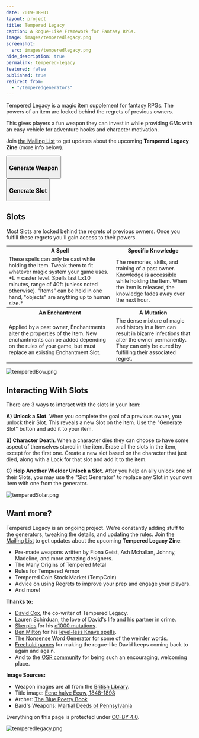 ```yaml
---
date: 2019-08-01
layout: project
title: Tempered Legacy
caption: A Rogue-Like Framework for Fantasy RPGs.
image: images/temperedlegacy.png
screenshot:
  src: images/temperedlegacy.png
hide_description: true
permalink: tempered-legacy
featured: false
published: true
redirect_from:
  - "/temperedgenerators"
---
```


Tempered Legacy is a magic item supplement for fantasy RPGs. The powers of an item are locked behind the regrets of previous owners. 

This gives players a fun weapon they can invest in while providing GMs with an easy vehicle for adventure hooks and character motivation.

Join [the Mailing List](https://gumroad.com/technicalgrimoire/follow) to get updates about the upcoming **Tempered Legacy Zine** (more info below).

<div class="row centerButtons">
  <div class="col-md-6 col-12">
    <button class="btn tempered-btn notransition" onclick="generateWeapon()">
      <h3>Generate Weapon</h3>
    </button>
  </div>
  <div class="col-md-6 col-12">
    <button class="btn tempered-btn notransition" onclick="generateSlot()">
      <h3>Generate Slot</h3>
    </button>
  </div>
</div>

<div class="container generatorCard" id="weaponCard" style="display:none;">
<div style="display:flex;justify-content:space-between;">
  <h1 id="weaponName" style="margin-top:0px;">Silver Rapier</h1>
  <!--<button class="btn tempered-btn-sm" onclick="hideWindow()" style="min-width:160px;margin-bottom:auto;"><p>CLOSE WINDOW</p></button>-->
</div>
  <p id="weaponDesc">A simple but well-crafted blade</p>
  <p id="weaponRumor">A simple but well-crafted blade</p>
  <p><img id="weaponImg" src="/images/TemperedWeapons/Sword.png" style="background: black; width: 100%;"></p>
  <h3 class="tightSpacing" id="slotNumber">This weapon has many Slots stored within, but only two are accessible right now. Unlock the second Slot to reveal more Slots.</h3>
  <div id="temperedSlots">
  </div>
  <h3 style="text-align: center;" id="screenshot">TAKE A SCREENSHOT SO YOU DON'T LOSE YOUR WEAPON</h3>
</div>

<div class="container generatorCard" id="dataCard" style="display:none;">
<div>
  <button class="btn tempered-btn-sm" onclick="hideWindow()" style="float: right;"><p>CLOSE WINDOW</p></button>
</div>
<div class="row" id="dataRow" style="width: 100%;">
</div>
</div>


## Slots

Most Slots are locked behind the regrets of previous owners. Once you fulfill these regrets you'll gain access to their powers.

<table style="width: 100%;">
    <tr>
      <th><strong>A Spell</strong></th>
      <th><strong>Specific Knowledge</strong></th>
    </tr>
    <tr>
      <td>These spells can only be cast while holding the Item. Tweak them to fit whatever magic system your game uses. *L = caster level. Spells last Lx10 minutes, range of 40ft (unless noted otherwise). "Items" can be held in one hand, "objects" are anything up to human size.*</td>
      <td>The memories, skills, and training of a past owner. Knowledge is accessible while holding the Item. When the Item is released, the knowledge fades away over the next hour.</td>
    </tr>
    <tr>
      <th><strong>An Enchantment</strong></th>
      <th><strong>A Mutation</strong></th>
    </tr>
    <tr>
      <td>Applied by a past owner, Enchantments alter the properties of the Item. New enchantments can be added depending on the rules of your game, but must replace an existing Enchantment Slot.</td>
      <td>The dense mixture of magic and history in a Item can result in bizarre infections that alter the owner permanently. They can only be cured by fulfilling their associated regret.</td>
    </tr>
</table>

![temperedBow.png]({{site.url}}/images/posts/temperedBow.png)

## Interacting With Slots

There are 3 ways to interact with the slots in your Item:

**A) Unlock a Slot**. When you complete the goal of a previous owner, you unlock their Slot.  This reveals a new Slot on the item. Use the "Generate Slot" button and add it to your item.

**B) Character Death**. When a character dies they can choose to have some aspect of themselves stored in the item. Erase all the slots in the item, except for the first one. Create a new slot based on the character that just died, along with a Lock for that slot and add it to the item.

**C) Help Another Wielder Unlock a Slot.** After you help an ally unlock one of their Slots, you may use the "Slot Generator" to replace any Slot in your own Item with one from the generator.

![temperedSolar.png]({{site.url}}/images/posts/temperedSolar.png)

## Want more?

Tempered Legacy is an ongoing project. We're constantly adding stuff to the generators, tweaking the details, and updating the rules. Join [the Mailing List](https://gumroad.com/technicalgrimoire/follow) to get updates about the upcoming **Tempered Legacy Zine**:

 - Pre-made weapons written by Fiona Geist, Ash Mchallan, Johnny, Madeline, and more amazing designers.
 - The Many Origins of Tempered Metal
 - Rules for Tempered Armor
 - Tempered Coin Stock Market (TempCoin)
 - Advice on using Regrets to improve your prep and engage your players.
 - And more!

**Thanks to:**

 - [David Cox](https://www.davecox.design/), the co-writer of Tempered Legacy.
 - Lauren Schirduan, the love of David's life and his partner in crime. 
 - [Skerples](https://coinsandscrolls.blogspot.com/) for his [d1000 mutations](https://coinsandscrolls.blogspot.com/2019/11/osr-1d1000-mutations.html).
 - [Ben Milton](http://questingblog.com/) for his [level-less Knave spells](https://questingbeast.itch.io/knave).
 - [The Nonsense Word Generator](http://soybomb.com/tricks/words/) for some of the weirder words.
 - [Freehold games](http://www.cavesofqud.com/) for making the rogue-like David keeps coming back to again and again.
 - And to the [OSR community](https://discord.gg/kJjMvC) for being such an encouraging, welcoming place.

**Image Sources:**

 - Weapon images are all from the [British Library](https://www.flickr.com/photos/britishlibrary).
 - Title image: [Eene halve Eeuw, 1848-1898](https://www.flickr.com/photos/britishlibrary/11292680064)
 - Archer: [The Blue Poetry Book](https://www.flickr.com/photos/britishlibrary/11298236855)
 - Bard's Weapons: [Martial Deeds of Pennsylvania](https://www.flickr.com/photos/britishlibrary/11068186856)

Everything on this page is protected under [CC-BY 4.0](https://creativecommons.org/licenses/by/4.0/).

![temperedlegacy.png]({{site.url}}/images/temperedlegacy.png)

<script async src="/_pages/temperedgenerators.js" charset="utf-8"></script>